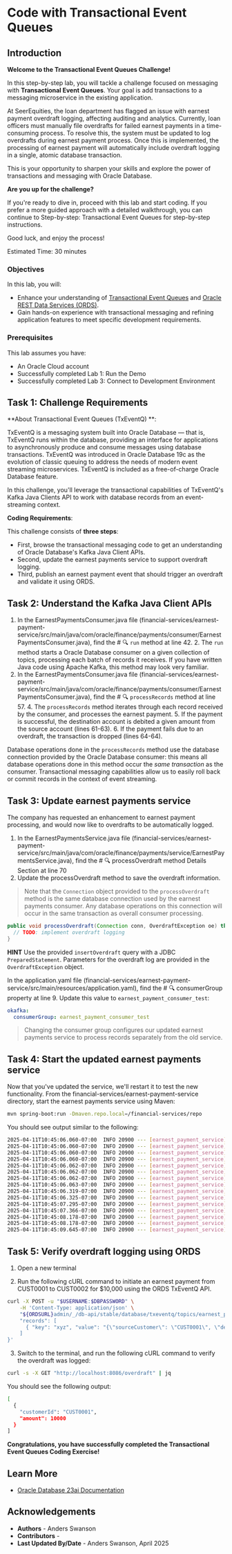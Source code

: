 # Code with Transactional Event Queues

## Introduction

**Welcome to the Transactional Event Queues Challenge!**

In this step-by-step lab, you will tackle a challenge focused on messaging with **Transactional Event Queues**. Your goal is add transactions to a messaging microservice in the existing application. 

At SeerEquities, the loan department has flagged an issue with earnest payment overdraft logging, affecting auditing and analytics. Currently, loan officers must manually file overdrafts for failed earnest payments in a time-consuming process. To resolve this, the system must be updated to log overdrafts during earnest payment process. Once this is implemented, the processing of earnest payment will automatically include overdraft logging in a single, atomic database transaction.

This is your opportunity to sharpen your skills and explore the power of transactions and messaging with Oracle Database.

**Are you up for the challenge?**

If you're ready to dive in, proceed with this lab and start coding. If you prefer a more guided approach with a detailed walkthrough, you can continue to Step-by-step: Transactional Event Queues for step-by-step instructions.

Good luck, and enjoy the process!

Estimated Time: 30 minutes

### Objectives

In this lab, you will:

* Enhance your understanding of [Transactional Event Queues](https://docs.oracle.com/en/database/oracle/oracle-database/23/adque/aq-introduction.html) and [Oracle REST Data Services (ORDS)](https://www.oracle.com/database/technologies/appdev/rest.html).
* Gain hands-on experience with transactional messaging and refining application features to meet specific development requirements.

### Prerequisites

This lab assumes you have:
* An Oracle Cloud account
* Successfully completed Lab 1: Run the Demo
* Successfully completed Lab 3: Connect to Development Environment


## Task 1: Challenge Requirements 

**About Transactional Event Queues (TxEventQ) **:

TxEventQ is a messaging system built into Oracle Database — that is, TxEventQ runs within the database, providing an interface for applications to asynchronously produce and consume messages using database transactions. TxEventQ was introduced in Oracle Database 19c as the evolution of classic queuing to address the needs of modern event streaming microservices. TxEventQ is included as a free-of-charge Oracle Database feature.

In this challenge, you'll leverage the transactional capabilities of TxEventQ's Kafka Java Clients API to work with database records from an event-streaming context.

**Coding Requirements**:

This challenge consists of **three steps**: 

* First, browse the transactional messaging code to get an understanding of Oracle Database's Kafka Java Client APIs.
* Second, update the earnest payments service to support overdraft logging.
* Third, publish an earnest payment event that should trigger an overdraft and validate it using ORDS.

## Task 2: Understand the Kafka Java Client APIs

1. In the EarnestPaymentsConsumer.java file (financial-services/earnest-payment-service/src/main/java/com/oracle/finance/payments/consumer/EarnestPaymentsConsumer.java), find the # 🔍 `run` method at line 42.
   2. The `run` method starts a Oracle Database consumer on a given collection of topics, processing each batch of records it receives. If you have written Java code using Apache Kafka, this method may look very familiar.
3. In the EarnestPaymentsConsumer.java file (financial-services/earnest-payment-service/src/main/java/com/oracle/finance/payments/consumer/EarnestPaymentsConsumer.java), find the # 🔍 `processRecords` method at line 57.
   4. The `processRecords` method iterates through each record received by the consumer, and processes the earnest payment. 
   5. If the payment is successful, the destination account is debited a given amount from the source account (lines 61-63).
   6. If the payment fails due to an overdraft, the transaction is dropped (lines 64-64).

Database operations done in the `processRecords` method use the database connection provided by the Oracle Database consumer: this means all database operations done in this method occur the _same transaction_ as the consumer. Transactional messaging capabilities allow us to easily roll back or commit records in the context of event streaming.

## Task 3: Update earnest payments service

The company has requested an enhancement to earnest payment processing, and would now like to overdrafts to be automatically logged.

1. In the EarnestPaymentsService.java file (financial-services/earnest-payment-service/src/main/java/com/oracle/finance/payments/service/EarnestPaymentsService.java), find the # 🔍 processOverdraft method Details Section at line 70
2. Update the processOverdraft method to save the overdraft information.

> Note that the `Connection` object provided to the `processOverdraft` method is the same database connection used by the earnest payments consumer. Any database operations on this connection will occur in the same transaction as overall consumer processing.

```java
public void processOverdraft(Connection conn, OverdraftException oe) throws SQLException {
  // TODO: implement overdraft logging
}
```

**HINT** Use the provided `insertOverdraft` query with a JDBC `PreparedStatement`. Parameters for the overdraft log are provided in the `OverdraftException` object.

In the application.yaml file (financial-services/earnest-payment-service/src/main/resources/application.yaml), find the # 🔍 consumerGroup property at line 9. Update this value to `earnest_payment_consumer_test`:

```yaml
okafka:
  consumerGroup: earnest_payment_consumer_test
```

> Changing the consumer group configures our updated earnest payments service to process records separately from the old service. 

## Task 4: Start the updated earnest payments service

Now that you've updated the service, we'll restart it to test the new functionality. From the financial-services/earnest-payment-service directory, start the earnest payments service using Maven:

```bash
mvn spring-boot:run -Dmaven.repo.local=/financial-services/repo
```

You should see output similar to the following:

```bash
2025-04-11T10:45:06.060-07:00  INFO 20900 --- [earnest_payment_service] [           main] o.o.o.clients.consumer.ConsumerConfig    : These configurations '[max.poll.records]' were supplied but are not used yet.
2025-04-11T10:45:06.060-07:00  INFO 20900 --- [earnest_payment_service] [           main] o.a.kafka.common.utils.AppInfoParser     : Kafka version: 3.7.1
2025-04-11T10:45:06.060-07:00  INFO 20900 --- [earnest_payment_service] [           main] o.a.kafka.common.utils.AppInfoParser     : Kafka commitId: e2494e6ffb89f828
2025-04-11T10:45:06.060-07:00  INFO 20900 --- [earnest_payment_service] [           main] o.a.kafka.common.utils.AppInfoParser     : Kafka startTimeMs: 1744393506060
2025-04-11T10:45:06.062-07:00  INFO 20900 --- [earnest_payment_service] [         task-1] o.oracle.okafka.clients.NetworkClient    : [Consumer clientId=consumer-earnest_payments-1, groupId=earnest_payments] Available Nodes 1
2025-04-11T10:45:06.062-07:00  INFO 20900 --- [earnest_payment_service] [         task-1] o.oracle.okafka.clients.NetworkClient    : [Consumer clientId=consumer-earnest_payments-1, groupId=earnest_payments] All Known nodes are disconnected. Try one time to connect.
2025-04-11T10:45:06.062-07:00  INFO 20900 --- [earnest_payment_service] [         task-1] o.oracle.okafka.clients.NetworkClient    : [Consumer clientId=consumer-earnest_payments-1, groupId=earnest_payments] Initiating connection to node 0:<ORACLE DATABASE URL>::
2025-04-11T10:45:06.063-07:00  INFO 20900 --- [earnest_payment_service] [         task-1] o.o.o.c.c.internals.AQKafkaConsumer      : [Consumer clientId=consumer-earnest_payments-1, groupId=earnest_payments] Connecting to Oracle Database : jdbc:oracle:thin:@mydb_tp
2025-04-11T10:45:06.319-07:00  INFO 20900 --- [earnest_payment_service] [           main] o.s.b.w.embedded.tomcat.TomcatWebServer  : Tomcat started on port 8081 (http) with context path '/'
2025-04-11T10:45:06.325-07:00  INFO 20900 --- [earnest_payment_service] [           main] c.oracle.finance.payments.Application    : Started Application in 4.764 seconds (process running for 5.09)
2025-04-11T10:45:07.295-07:00  INFO 20900 --- [earnest_payment_service] [         task-1] o.o.o.c.c.internals.AQKafkaConsumer      : [Consumer clientId=consumer-earnest_payments-1, groupId=earnest_payments] Database Consumer Session Info: 15301,42442. Process Id 307858 Instance Name e2o1pod7
2025-04-11T10:45:07.366-07:00  INFO 20900 --- [earnest_payment_service] [         task-1] o.oracle.okafka.clients.NetworkClient    : [Consumer clientId=consumer-earnest_payments-1, groupId=earnest_payments] Reconnect successful to node 7:<ORACLE DATABASE URL>:ADMIN
2025-04-11T10:45:08.178-07:00  INFO 20900 --- [earnest_payment_service] [         task-1] org.oracle.okafka.clients.Metadata       : Cluster ID: e2o1pod
2025-04-11T10:45:08.178-07:00  INFO 20900 --- [earnest_payment_service] [         task-1] o.oracle.okafka.clients.NetworkClient    : [Consumer clientId=consumer-earnest_payments-1, groupId=earnest_payments] Available Nodes 1
2025-04-11T10:45:09.645-07:00  INFO 20900 --- [earnest_payment_service] [         task-1] o.oracle.okafka.clients.NetworkClient    : [Consumer clientId=consumer-earnest_payments-1, groupId=earnest_payments] Available Nodes 1
```

## Task 5: Verify overdraft logging using ORDS

1. Open a new terminal

2. Run the following cURL command to initiate an earnest payment from CUST0001 to CUST0002 for $10,000 using the ORDS TxEventQ API.
```bash
curl -X POST -u "$USERNAME:$DBPASSWORD" \
    -H 'Content-Type: application/json' \
    "${ORDSURL}admin/_/db-api/stable/database/txeventq/topics/earnest_payment" -d '{
    "records": [
      { "key": "xyz", "value": "{\"sourceCustomer\": \"CUST0001\", \"destinationCustomer\": \"CUST0002\", \"amount\": 10000 }" }
    ]
}'
```

3. Switch to the terminal, and run the following cURL command to verify the overdraft was logged: 

```bash
curl -s -X GET "http://localhost:8086/overdraft" | jq
```

You should see the following output:

```bash
[
  {
    "customerId": "CUST0001",
    "amount": 10000
  }
]
```

**Congratulations, you have successfully completed the Transactional Event Queues Coding Exercise!**

## Learn More

* [Oracle Database 23ai Documentation](https://docs.oracle.com/en/database/oracle/oracle-database/23/)

## Acknowledgements
* **Authors** - Anders Swanson
* **Contributors** - 
* **Last Updated By/Date** - Anders Swanson, April 2025
